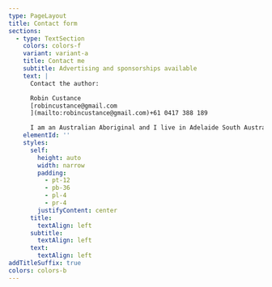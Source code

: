 ```yaml
---
type: PageLayout
title: Contact form
sections:
  - type: TextSection
    colors: colors-f
    variant: variant-a
    title: Contact me
    subtitle: Advertising and sponsorships available
    text: |
      Contact the author:

      Robin Custance
      [robincustance@gmail.com
      ](mailto:robincustance@gmail.com)+61 0417 388 189

      I am an Australian Aboriginal and I live in Adelaide South Australia
    elementId: ''
    styles:
      self:
        height: auto
        width: narrow
        padding:
          - pt-12
          - pb-36
          - pl-4
          - pr-4
        justifyContent: center
      title:
        textAlign: left
      subtitle:
        textAlign: left
      text:
        textAlign: left
addTitleSuffix: true
colors: colors-b
---
```

